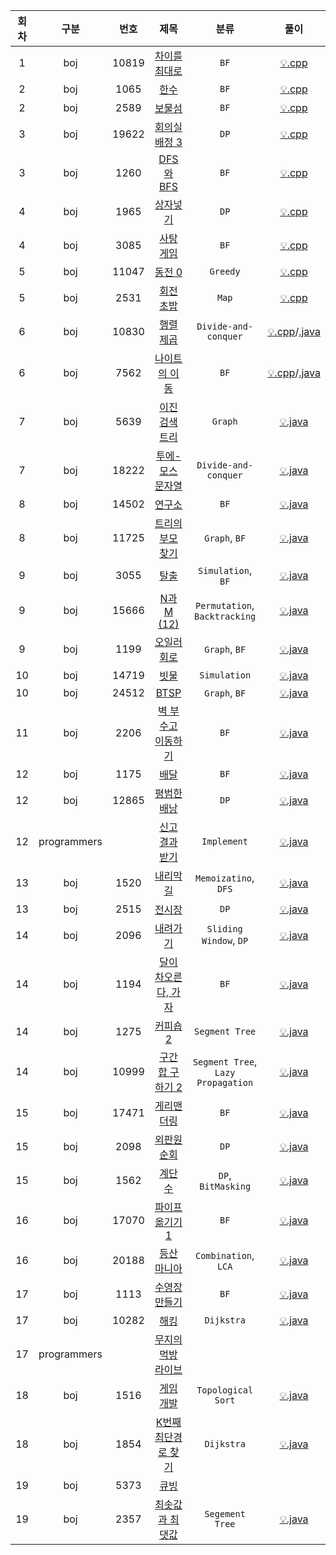 | 회차 | 구분 | 번호 | 제목 | 분류 | 풀이 |
|:---:|:---:|:---:|:---:|:---:|:---:|
| 1 | boj | 10819 | [차이를 최대로](https://www.acmicpc.net/problem/10819) | `BF` | [💡.cpp](https://github.com/SSAFY-SEOUL/KimJeKwan/blob/master/boj/boj_10819.cpp) |
| 2 | boj | 1065 | [한수](https://www.acmicpc.net/problem/1065) | `BF` | [💡.cpp](https://github.com/SSAFY-SEOUL/KimJeKwan/blob/master/boj/boj_1065.cpp) |
| 2 | boj | 2589 | [보물섬](https://www.acmicpc.net/problem/2589) | `BF` | [💡.cpp](https://github.com/SSAFY-SEOUL/KimJeKwan/blob/master/boj/boj_2589.cpp) |
| 3 | boj | 19622 | [회의실 배정 3](https://www.acmicpc.net/problem/19622) | `DP` | [💡.cpp](https://github.com/SSAFY-SEOUL/KimJeKwan/blob/master/boj/boj_19622.cpp) |
| 3 | boj | 1260 | [DFS와 BFS](https://www.acmicpc.net/problem/1260) | `BF` | [💡.cpp](https://github.com/SSAFY-SEOUL/KimJeKwan/blob/master/boj/boj_1260.cpp) |
| 4 | boj | 1965 | [상자넣기](https://www.acmicpc.net/problem/1965) | `DP` | [💡.cpp](https://github.com/SSAFY-SEOUL/KimJeKwan/blob/master/boj/boj_1965.cpp) |
| 4 | boj | 3085 | [사탕 게임](https://www.acmicpc.net/problem/3085) | `BF` | [💡.cpp](https://github.com/SSAFY-SEOUL/KimJeKwan/blob/master/boj/boj_3085.cpp) |
| 5 | boj | 11047 | [동전 0](https://www.acmicpc.net/problem/11047) | `Greedy` | [💡.cpp](https://github.com/SSAFY-SEOUL/KimJeKwan/blob/master/boj/boj_11047.cpp) |
| 5 | boj | 2531 | [회전 초밥](https://www.acmicpc.net/problem/2531) | `Map` | [💡.cpp](https://github.com/SSAFY-SEOUL/KimJeKwan/blob/master/boj/boj_2531.cpp) |
| 6 | boj | 10830 | [행렬 제곱](https://www.acmicpc.net/problem/10830) | `Divide-and-conquer` | [💡.cpp](https://github.com/SSAFY-SEOUL/KimJeKwan/blob/master/boj/boj_10830.cpp)/[.java](https://github.com/SSAFY-SEOUL/KimJeKwan/blob/master/boj/boj_10830.java) |
| 6 | boj | 7562 | [나이트의 이동](https://www.acmicpc.net/problem/7562) | `BF` | [💡.cpp](https://github.com/SSAFY-SEOUL/KimJeKwan/blob/master/boj/boj_7562.cpp)/[.java](https://github.com/SSAFY-SEOUL/KimJeKwan/blob/master/boj/boj_7562.java) |
| 7 | boj | 5639 | [이진 검색 트리](https://www.acmicpc.net/problem/5639) | `Graph` | [💡.java](https://github.com/SSAFY-SEOUL/KimJeKwan/blob/master/boj/boj_5639.java) |
| 7 | boj | 18222 | [투에-모스 문자열](https://www.acmicpc.net/problem/18222) | `Divide-and-conquer` | [💡.java](https://github.com/SSAFY-SEOUL/KimJeKwan/blob/master/boj/boj_18222.java) |
| 8 | boj | 14502 | [연구소](https://www.acmicpc.net/problem/14502) | `BF` | [💡.java](https://github.com/SSAFY-SEOUL/KimJeKwan/blob/master/boj/boj_14502.java) |
| 8 | boj | 11725 | [트리의 부모 찾기](https://www.acmicpc.net/problem/11725) | `Graph`, `BF` | [💡.java](https://github.com/SSAFY-SEOUL/KimJeKwan/blob/master/boj/boj_11725.java) |
| 9 | boj | 3055 | [탈출](https://www.acmicpc.net/problem/3055) | `Simulation`, `BF` | [💡.java](https://github.com/SSAFY-SEOUL/KimJeKwan/blob/master/boj/boj_3055.java) |
| 9 | boj | 15666 | [N과 M (12)](https://www.acmicpc.net/problem/15666) | `Permutation`, `Backtracking` | [💡.java](https://github.com/SSAFY-SEOUL/KimJeKwan/blob/master/boj/boj_15666.java) |
| 9 | boj | 1199 | [오일러 회로](https://www.acmicpc.net/problem/1199) | `Graph`, `BF` | [💡.java](https://github.com/SSAFY-SEOUL/KimJeKwan/blob/master/boj/boj_1199.java) |
| 10 | boj | 14719 | [빗물](https://www.acmicpc.net/problem/14719) | `Simulation` | [💡.java](https://github.com/SSAFY-SEOUL/KimJeKwan/blob/master/boj/boj_14719.java) |
| 10 | boj | 24512 | [BTSP](https://www.acmicpc.net/problem/24512) | `Graph`, `BF` | [💡.java](https://github.com/SSAFY-SEOUL/KimJeKwan/blob/master/boj/boj_24512.java) |
| 11 | boj | 2206 | [벽 부수고 이동하기](https://www.acmicpc.net/problem/2206) | `BF` | [💡.java](https://github.com/SSAFY-SEOUL/KimJeKwan/blob/master/boj/boj_2206.java) |
| 12 | boj | 1175 | [배달](https://www.acmicpc.net/problem/1175) | `BF` | [💡.java](https://github.com/SSAFY-SEOUL/KimJeKwan/blob/master/boj/boj_1175.java) |
| 12 | boj | 12865 | [평범한 배낭](https://www.acmicpc.net/problem/12865) | `DP` | [💡.java](https://github.com/SSAFY-SEOUL/KimJeKwan/blob/master/boj/boj_12865.java) |
| 12 | programmers | | [신고 결과 받기](https://programmers.co.kr/learn/courses/30/lessons/92334) | `Implement` | [💡.java](https://github.com/SSAFY-SEOUL/KimJeKwan/blob/master/programmers/programmers_신고결과받기.java) |
| 13 | boj | 1520 | [내리막 길](https://www.acmicpc.net/problem/1520) | `Memoizatino`, `DFS` | [💡.java](https://github.com/SSAFY-SEOUL/KimJeKwan/blob/master/boj/boj_1520.java) |
| 13 | boj | 2515 | [전시장](https://www.acmicpc.net/problem/2515) | `DP` | [💡.java](https://github.com/SSAFY-SEOUL/KimJeKwan/blob/master/boj/boj_2515.java) |
| 14 | boj | 2096 | [내려가기](https://www.acmicpc.net/problem/2096) | `Sliding Window`, `DP` | [💡.java](https://github.com/SSAFY-SEOUL/KimJeKwan/blob/master/boj/boj_2096.java) |
| 14 | boj | 1194 | [달이 차오른다, 가자](https://www.acmicpc.net/problem/1194) | `BF` | [💡.java](https://github.com/SSAFY-SEOUL/KimJeKwan/blob/master/boj/boj_1194.java) |
| 14 | boj | 1275 | [커피숍2](https://www.acmicpc.net/problem/1275) | `Segment Tree` | [💡.java](https://github.com/SSAFY-SEOUL/KimJeKwan/blob/master/boj/boj_1275.java) |
| 14 | boj | 10999 | [구간 합 구하기 2](https://www.acmicpc.net/problem/10999) | `Segment Tree`, `Lazy Propagation` | [💡.java](https://github.com/SSAFY-SEOUL/KimJeKwan/blob/master/boj/boj_10999.java) |
| 15 | boj | 17471 | [게리맨더링](https://www.acmicpc.net/problem/17471) | `BF` | [💡.java](https://github.com/SSAFY-SEOUL/KimJeKwan/blob/master/boj/boj_17471.java) |
| 15 | boj | 2098 | [외판원 순회](https://www.acmicpc.net/problem/2098) | `DP` | [💡.java](https://github.com/SSAFY-SEOUL/KimJeKwan/blob/master/boj/boj_2098.java) |
| 15 | boj | 1562 | [계단 수](https://www.acmicpc.net/problem/1562) | `DP`, `BitMasking` | [💡.java](https://github.com/SSAFY-SEOUL/KimJeKwan/blob/master/boj/boj_1562.java) |
| 16 | boj | 17070 | [파이프 옮기기 1](https://www.acmicpc.net/problem/17070) | `BF` | [💡.java](https://github.com/SSAFY-SEOUL/KimJeKwan/blob/master/boj/boj_17070.java) |
| 16 | boj | 20188 | [등산 마니아](https://www.acmicpc.net/problem/20188) | `Combination`, `LCA` | [💡.java](https://github.com/SSAFY-SEOUL/KimJeKwan/blob/master/boj/boj_20188.java) |
| 17 | boj | 1113 | [수영장 만들기](https://www.acmicpc.net/problem/1113) | `BF` | [💡.java](https://github.com/SSAFY-SEOUL/KimJeKwan/blob/master/boj/boj_1113.java) |
| 17 | boj | 10282 | [해킹](https://www.acmicpc.net/problem/10282) | `Dijkstra` | [💡.java](https://github.com/SSAFY-SEOUL/KimJeKwan/blob/master/boj/boj_10282.java) |
| 17 | programmers | | [무지의 먹방 라이브](https://programmers.co.kr/learn/courses/30/lessons/42891) | ` ` | |
| 18 | boj | 1516 | [게임 개발](https://www.acmicpc.net/problem/1516) | `Topological Sort` | [💡.java](https://github.com/SSAFY-SEOUL/KimJeKwan/blob/master/boj/boj_1516.java) |
| 18 | boj | 1854 | [K번째 최단경로 찾기](https://www.acmicpc.net/problem/1854) | `Dijkstra` | [💡.java](https://github.com/SSAFY-SEOUL/KimJeKwan/blob/master/boj/boj_1854.java) |
| 19 | boj | 5373 | [큐빙](https://www.acmicpc.net/problem/5373) | ` ` |  |
| 19 | boj | 2357 | [최솟값과 최댓값](https://www.acmicpc.net/problem/2357) | `Segement Tree` | [💡.java](https://github.com/SSAFY-SEOUL/KimJeKwan/blob/master/boj/boj_2357.java) |
